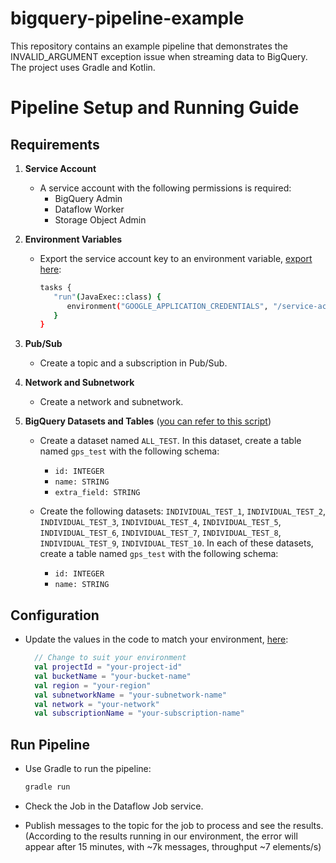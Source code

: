 # bigquery-pipeline-example
This repository contains an example pipeline that demonstrates the INVALID_ARGUMENT exception issue when streaming data to BigQuery. The project uses Gradle and Kotlin.


# Pipeline Setup and Running Guide

## Requirements

1. **Service Account**
    - A service account with the following permissions is required:
        - BigQuery Admin
        - Dataflow Worker
        - Storage Object Admin

2. **Environment Variables**
    - Export the service account key to an environment variable, [export here](https://github.com/clongnguyen6/bigquery-pipeline-example/blob/main/build.gradle.kts#L40-L43):
      ```sh
      tasks {
         "run"(JavaExec::class) {
            environment("GOOGLE_APPLICATION_CREDENTIALS", "/service-account.json")
         }
      }
      ```

3. **Pub/Sub**
    - Create a topic and a subscription in Pub/Sub.

4. **Network and Subnetwork**
    - Create a network and subnetwork.

5. **BigQuery Datasets and Tables** ([you can refer to this script](https://github.com/clongnguyen6/bigquery-pipeline-example/blob/main/src/main/kotlin/Utilites.kt#L40))
    - Create a dataset named `ALL_TEST`. In this dataset, create a table named `gps_test` with the following schema:
        - `id: INTEGER`
        - `name: STRING`
        - `extra_field: STRING`

    - Create the following datasets: `INDIVIDUAL_TEST_1`, `INDIVIDUAL_TEST_2`, `INDIVIDUAL_TEST_3`, `INDIVIDUAL_TEST_4`, `INDIVIDUAL_TEST_5`, `INDIVIDUAL_TEST_6`, `INDIVIDUAL_TEST_7`, `INDIVIDUAL_TEST_8`, `INDIVIDUAL_TEST_9`, `INDIVIDUAL_TEST_10`. In each of these datasets, create a table named `gps_test` with the following schema:
        - `id: INTEGER`
        - `name: STRING`

## Configuration

- Update the values in the code to match your environment, [here](https://github.com/clongnguyen6/bigquery-pipeline-example/blob/main/src/main/kotlin/BigQueryWriterPipeline.kt#L35-L41):
   ```kotlin
     // Change to suit your environment
     val projectId = "your-project-id"
     val bucketName = "your-bucket-name"
     val region = "your-region"
     val subnetworkName = "your-subnetwork-name"
     val network = "your-network"
     val subscriptionName = "your-subscription-name"
   ```

## Run Pipeline

- Use Gradle to run the pipeline:
  ```sh
  gradle run
  ```

- Check the Job in the Dataflow Job service.
- Publish messages to the topic for the job to process and see the results. (According to the results running in our environment, the error will appear after 15 minutes, with ~7k messages, throughput ~7 elements/s)
